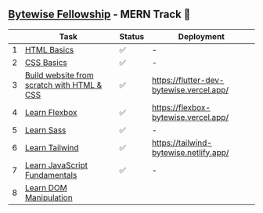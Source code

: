 ## [Bytewise Fellowship](https://www.linkedin.com/company/bytewiseltd/) - MERN Track 🚀

|     | Task                                                                                      | Status | Deployment                               |
| --- | ----------------------------------------------------------------------------------------- | ------ | ---------------------------------------- |
| 1   | [HTML Basics](https://youtu.be/UB1O30fR-EE)                                               | ✅     | -                                        |
| 2   | [CSS Basics](https://youtu.be/yfoY53QXEnI)                                                | ✅     | -                                        |
| 3   | [Build website from scratch with HTML & CSS](https://www.youtube.com/watch?v=lvYnfMOUOJY) | ✅     | https://flutter-dev-bytewise.vercel.app/ |
| 4   | [Learn Flexbox](https://www.youtube.com/watch?v=3YW65K6LcIA)                              | ✅     | https://flexbox-bytewise.vercel.app/     |
| 5   | [Learn Sass](https://www.youtube.com/watch?v=_a5j7KoflTs)                                 | ✅     | -                                        |
| 6   | [Learn Tailwind](https://www.youtube.com/watch?v=dFgzHOX84xQ)                             | ✅     | https://tailwind-bytewise.netlify.app/   |
| 7   | [Learn JavaScript Fundamentals](https://youtu.be/XIOLqoPHCJ4)                             | ✅     | -                                        |
| 8   | [Learn DOM Manipulation](https://www.youtube.com/watch?v=5fb2aPlgoys)                     |        |                                          |
